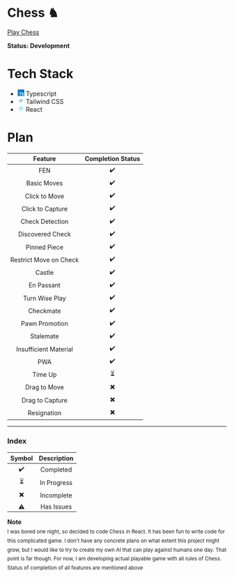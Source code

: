 # Chess ♞

[Play Chess](https://chess.suparthnarayanghimire.com.np)

**Status: Development**

# Tech Stack

- <img src="https://raw.githubusercontent.com/github/explore/80688e429a7d4ef2fca1e82350fe8e3517d3494d/topics/typescript/typescript.png" width="15px"/> Typescript
- <img src="https://raw.githubusercontent.com/github/explore/80688e429a7d4ef2fca1e82350fe8e3517d3494d/topics/tailwind/tailwind.png" width="15px"/> Tailwind CSS
- <img src="https://raw.githubusercontent.com/github/explore/80688e429a7d4ef2fca1e82350fe8e3517d3494d/topics/react/react.png" width="15px"/> React

# Plan

|        Feature         | Completion Status |
| :--------------------: | :---------------: |
|          FEN           |        ✔️         |
|      Basic Moves       |        ✔️         |
|     Click to Move      |        ✔️         |
|    Click to Capture    |        ✔️         |
|    Check Detection     |        ✔️         |
|    Discovered Check    |        ✔️         |
|      Pinned Piece      |        ✔️         |
| Restrict Move on Check |        ✔️         |
|         Castle         |        ✔️         |
|       En Passant       |        ✔️         |
|     Turn Wise Play     |        ✔️         |
|       Checkmate        |        ✔️         |
|     Pawn Promotion     |        ✔️         |
|       Stalemate        |        ✔️         |
| Insufficient Material  |        ✔️         |
|          PWA           |        ✔️         |
|        Time Up         |        ⏳         |
|      Drag to Move      |        ✖️         |
|    Drag to Capture     |        ✖️         |
|      Resignation       |        ✖️         |

---

### Index

| Symbol | Description |
| :----: | :---------: |
|   ✔️   |  Completed  |
|   ⏳   | In Progress |
|   ✖️   | Incomplete  |
|   ⚠️   | Has Issues  |

**Note** \
<sub>I was bored one night, so decided to code Chess in React. It has been fun to write code for this complicated game. I don't have any concrete plans on what extent this project might grow, but I would like to try to create my own AI that can play against humans one day. That point is far though. For now, I am developing actual playable game with all rules of Chess. Status of completion of all features are mentioned above<sub>
